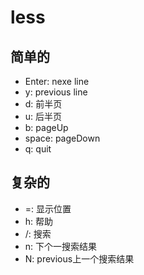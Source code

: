 # less

## 简单的

* Enter: nexe line
* y: previous line
* d: 前半页
* u: 后半页
* b: pageUp
* space: pageDown
* q: quit

## 复杂的

* =: 显示位置
* h: 帮助
* /: 搜索
* n: 下个一搜索结果
* N: previous上一个搜索结果